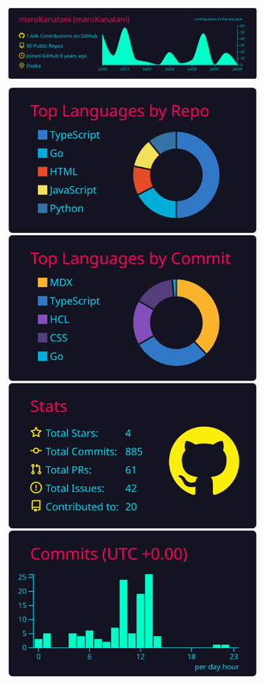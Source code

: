 [![](https://raw.githubusercontent.com/maroKanatani/maroKanatani/main/profile-summary-card-output/2077/0-profile-details.svg)](https://github.com/vn7n24fzkq/github-profile-summary-cards)


[![](https://raw.githubusercontent.com/maroKanatani/maroKanatani/main/profile-summary-card-output/2077/1-repos-per-language.svg)](https://github.com/vn7n24fzkq/github-profile-summary-cards)
[![](https://raw.githubusercontent.com/maroKanatani/maroKanatani/main/profile-summary-card-output/2077/2-most-commit-language.svg)](https://github.com/vn7n24fzkq/github-profile-summary-cards)
[![](https://raw.githubusercontent.com/maroKanatani/maroKanatani/main/profile-summary-card-output/2077/3-stats.svg)](https://github.com/vn7n24fzkq/github-profile-summary-cards)
[![](https://raw.githubusercontent.com/maroKanatani/maroKanatani/main/profile-summary-card-output/2077/4-productive-time.svg)](https://github.com/vn7n24fzkq/github-profile-summary-cards)
